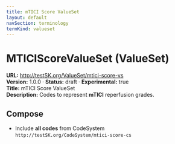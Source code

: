 ```yaml
---
title: mTICI Score ValueSet
layout: default
navSection: terminology
termKind: valueset
---
```


# MTICIScoreValueSet (ValueSet)

**URL:** http://testSK.org/ValueSet/mtici-score-vs  
**Version:** 1.0.0 · **Status:** draft · **Experimental:** true  
**Title:** mTICI Score ValueSet  
**Description:** Codes to represent **mTICI** reperfusion grades.

## Compose
- Include **all codes** from CodeSystem `http://testSK.org/CodeSystem/mtici-score-cs`

